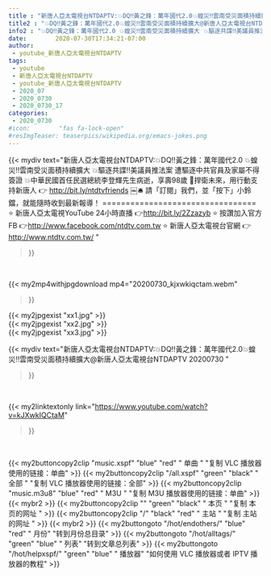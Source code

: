 ```yaml
---
title : "新唐人亞太電視台NTDAPTV:💥DQ‼️黃之鋒：萬年國代2.0💥蝗災‼️雲南受災面積持續擴大@新唐人亞太電視台NTDAPTV 20200730 "
title2 : "💥DQ‼️黃之鋒：萬年國代2.0💥蝗災‼️雲南受災面積持續擴大@新唐人亞太電視台NTDAPTV 20200730 "
info2 : "💥DQ‼️黃之鋒：萬年國代2.0 💥蝗災‼️雲南受災面積持續擴大 💥驅逐共諜‼️美議員推法案 遭驅逐中共官員及家屬不得簽證 💥中華民國首任民選總統李登輝先生病逝，享壽98歲  💪捍衛未來，用行動支持新唐人 👉 http://bit.ly/ntdtvfriends ￼🛎 請「訂閱」我們，並「按下」小鈴鐺，就能隨時收到最新報導！ ================================= ⭐️ 新唐人亞太電視YouTube 24小時直播 👉http://bit.ly/2Zzazyb ⭐️ 按讚加入官方FB 👉http://www.facebook.com/ntdtv.com.tw ⭐️ 新唐人亞太電視台官網 👉http://www.ntdtv.com.tw/ "
date:        2020-07-30T17:34:21-07:00
author:
 - youtube_新唐人亞太電視台NTDAPTV
tags:
 - youtube
 - 新唐人亞太電視台NTDAPTV
 - youtube_新唐人亞太電視台NTDAPTV
 - 2020_07
 - 2020_0730
 - 2020_0730_17
categories:
 - 2020_0730
#icon:        "fas fa-lock-open"
#resImgTeaser: teaserpics/wikipedia.org/emacs-jokes.png
---
```


{{< mydiv text="新唐人亞太電視台NTDAPTV:💥DQ‼️黃之鋒：萬年國代2.0 💥蝗災‼️雲南受災面積持續擴大 💥驅逐共諜‼️美議員推法案 遭驅逐中共官員及家屬不得簽證 💥中華民國首任民選總統李登輝先生病逝，享壽98歲  💪捍衛未來，用行動支持新唐人 👉 http://bit.ly/ntdtvfriends ￼🛎 請「訂閱」我們，並「按下」小鈴鐺，就能隨時收到最新報導！ ================================= ⭐️ 新唐人亞太電視YouTube 24小時直播 👉http://bit.ly/2Zzazyb ⭐️ 按讚加入官方FB 👉http://www.facebook.com/ntdtv.com.tw ⭐️ 新唐人亞太電視台官網 👉http://www.ntdtv.com.tw/ "
>}}
<br>


{{< my2mp4withjpgdownload mp4="20200730_kjxwkiqctam.webm"
>}}

{{< my2jpgexist "xx1.jpg" >}}<br>
{{< my2jpgexist "xx2.jpg" >}}<br>
{{< my2jpgexist "xx3.jpg" >}}<br>



{{< mydiv text="新唐人亞太電視台NTDAPTV:💥DQ‼️黃之鋒：萬年國代2.0💥蝗災‼️雲南受災面積持續擴大@新唐人亞太電視台NTDAPTV 20200730 "
>}}
<br>

{{< my2linktextonly link="https://www.youtube.com/watch?v=kJXwkIQCtaM"
>}}


<br>

{{< my2buttoncopy2clip "music.xspf"        "blue"   "red"    " 单曲 "  "复制 VLC 播放器使用的链接：单曲" >}} {{< my2buttoncopy2clip "/all.xspf"         "green"  "black"  " 全部 "  "复制 VLC 播放器使用的链接：全部" >}} {{< my2buttoncopy2clip "music.m3u8"        "blue"   "red"    " M3U  "    "复制 M3U 播放器使用的链接：单曲" >}} {{< mybr2 >}} {{< my2buttoncopy2clip ""                  "green"  "black"  " 本页 "    "复制 本页的网址 " >}} {{< my2buttoncopy2clip "/"                 "black"  "red"    " 主站 "    "复制 主站的网址 " >}} {{< mybr2 >}} {{< my2buttongoto      "/hot/endothers/"   "blue"   "red"    " 月份"   "转到月份总目录" >}} {{< my2buttongoto      "/hot/alltags/"     "green"  "blue"   " 列表"   "转到文章总列表" >}} {{< my2buttongoto      "/hot/helpxspf/"    "green"  "blue"   " 播放器" "如何使用 VLC 播放器或者 IPTV 播放器的教程" >}} 
